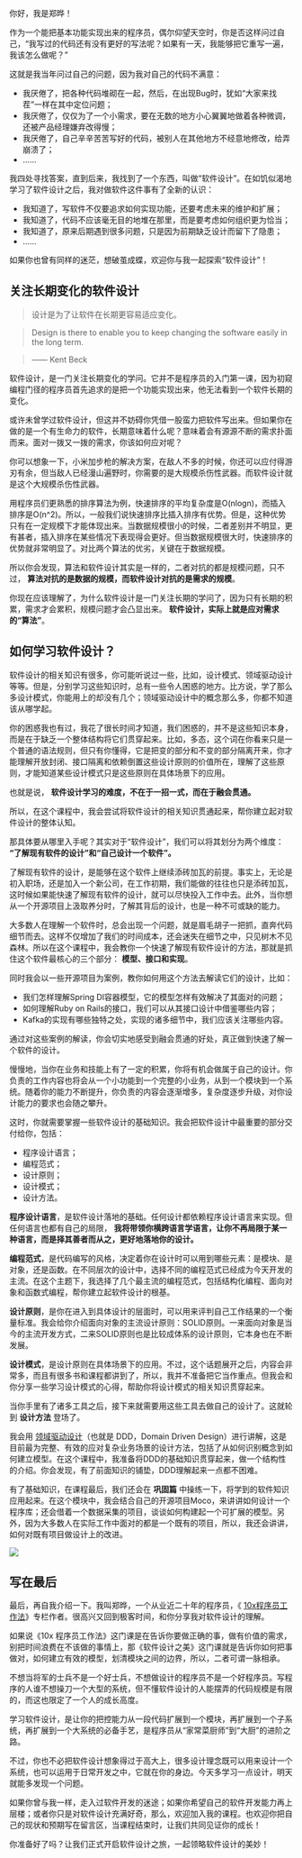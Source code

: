 你好，我是郑晔！

作为一个能把基本功能实现出来的程序员，偶尔仰望天空时，你是否这样问过自己，“我写过的代码还有没有更好的写法呢？如果有一天，我能够把它重写一遍，我该怎么做呢？”

这就是我当年问过自己的问题，因为我对自己的代码不满意：

- 我厌倦了，把各种代码堆砌在一起，然后，在出现Bug时，犹如“大家来找茬”一样在其中定位问题；
- 我厌倦了，仅仅为了一个小需求，要在无数的地方小心翼翼地做着各种微调，还被产品经理嫌弃改得慢；
- 我厌倦了，自己辛辛苦苦写好的代码，被别人在其他地方不经意地修改，给弄崩溃了；
- ……

我四处寻找答案，直到后来，我找到了一个东西，叫做“软件设计”。在如饥似渴地学习了软件设计之后，我对做软件这件事有了全新的认识：

- 我知道了，写软件不仅要追求如何实现功能，还要考虑未来的维护和扩展；
- 我知道了，代码不应该毫无目的地堆在那里，而是要考虑如何组织更为恰当；
- 我知道了，原来后期遇到很多问题，只是因为前期缺乏设计而留下了隐患；
- ……

如果你也曾有同样的迷茫，想破茧成蝶，欢迎你与我一起探索“软件设计”！

## 关注长期变化的软件设计

> 设计是为了让软件在长期更容易适应变化。

> Design is there to enable you to keep changing the software easily in the long term.

> —— Kent Beck

软件设计，是一门关注长期变化的学问。它并不是程序员的入门第一课，因为初窥编程门径的程序员首先追求的是把一个功能实现出来，他无法看到一个软件长期的变化。

或许未曾学过软件设计，但这并不妨碍你凭借一股蛮力把软件写出来。但如果你在做的是一个有生命力的软件，长期意味着什么呢？意味着会有源源不断的需求扑面而来。面对一拨又一拨的需求，你该如何应对呢？

你可以想象一下，小米加步枪的解决方案，在敌人不多的时候，你还可以应付得游刃有余，但当敌人已经漫山遍野时，你需要的是大规模杀伤性武器。而软件设计就是这个大规模杀伤性武器。

用程序员们更熟悉的排序算法为例，快速排序的平均复杂度是O(nlogn)，而插入排序是O(n^2)。所以，一般我们说快速排序比插入排序有优势。但是，这种优势只有在一定规模下才能体现出来。当数据规模很小的时候，二者差别并不明显，更有甚者，插入排序在某些情况下表现得会更好。但当数据规模很大时，快速排序的优势就非常明显了。对比两个算法的优劣，关键在于数据规模。

所以你会发现，算法和软件设计其实是一样的，二者对抗的都是规模问题，只不过， **算法对抗的是数据的规模，而软件设计对抗的是需求的规模**。

你现在应该理解了，为什么软件设计是一门关注长期的学问了，因为只有长期的积累，需求才会累积，规模问题才会凸显出来。 **软件设计，实际上就是应对需求的“算法”**。

## 如何学习软件设计？

软件设计的相关知识有很多，你可能听说过一些，比如，设计模式、领域驱动设计等等。但是，分别学习这些知识时，总有一些令人困惑的地方。比方说，学了那么多设计模式，你能用上的却没有几个；领域驱动设计中的概念那么多，你都不知道该从哪学起。

你的困惑我也有过，我花了很长时间才知道，我们困惑的，并不是这些知识本身，而是在于缺乏一个整体结构将它们贯穿起来。比如，多态，这个词在你看来只是一个普通的语法规则，但只有你懂得，它是把变的部分和不变的部分隔离开来，你才能理解开放封闭、接口隔离和依赖倒置这些设计原则的价值所在，理解了这些原则，才能知道某些设计模式只是这些原则在具体场景下的应用。

也就是说， **软件设计学习的难度，不在于一招一式，而在于融会贯通。**

所以，在这个课程中，我会尝试将软件设计的相关知识贯通起来，帮你建立起对软件设计的整体认知。

那具体要从哪里入手呢？其实对于“软件设计”，我们可以将其划分为两个维度： **“了解现有软件的设计”和“自己设计一个软件”。**

了解现有软件的设计，是能够在这个软件上继续添砖加瓦的前提。事实上，无论是初入职场，还是加入一个新公司，在工作初期，我们能做的往往也只是添砖加瓦，这时候如果能快速了解现有软件的设计，就可以尽快投入工作中去。此外，当你想从一个开源项目上汲取养分时，了解其背后的设计，也是一种不可或缺的能力。

大多数人在理解一个软件时，总会出现一个问题，就是眉毛胡子一把抓，直奔代码细节而去。这样不仅增加了我们的时间成本，还会迷失在细节之中，只见树木不见森林。所以在这个课程中，我会教你一个快速了解现有软件设计的方法，那就是抓住这个软件最核心的三个部分： **模型、接口和实现**。

同时我会以一些开源项目为案例，教你如何用这个方法去解读它们的设计，比如：

- 我们怎样理解Spring DI容器模型，它的模型怎样有效解决了其面对的问题；
- 如何理解Ruby on Rails的接口，我们可以从其接口设计中借鉴哪些内容；
- Kafka的实现有哪些独特之处，实现的诸多细节中，我们应该关注哪些内容。

通过对这些案例的解读，你会切实地感受到融会贯通的好处，真正做到快速了解一个软件的设计。

慢慢地，当你在业务和技能上有了一定的积累，你将有机会做属于自己的设计。你负责的工作内容也将会从一个小功能到一个完整的小业务，从到一个模块到一个系统。随着你的能力不断提升，你负责的内容会逐渐增多，复杂度逐步升级，对你设计能力的要求也会随之攀升。

这时，你就需要掌握一些软件设计的基础知识。我会把软件设计中最重要的部分交付给你，包括：

- 程序设计语言；
- 编程范式；
- 设计原则；
- 设计模式；
- 设计方法。

**程序设计语言**，是软件设计落地的基础。任何设计都依赖程序设计语言来实现。但任何语言也都有自己的局限， **我将带领你横跨语言学语言，让你不再局限于某一种语言，而是择其善者而从之，更好地落地你的设计。**

**编程范式**，是代码编写的风格，决定着你在设计时可以用到哪些元素：是模块、是对象，还是函数。在不同层次的设计中，选择不同的编程范式已经成为今天开发的主流。在这个主题下，我选择了几个最主流的编程范式，包括结构化编程、面向对象和函数式编程，帮你建立起软件设计的根基。

**设计原则**，是你在进入到具体设计的层面时，可以用来评判自己工作结果的一个衡量标准。我会给你介绍面向对象的主流设计原则：SOLID原则。一来面向对象是当今的主流开发方式，二来SOLID原则也是比较成体系的设计原则，它本身也在不断发展。

**设计模式**，是设计原则在具体场景下的应用。不过，这个话题展开之后，内容会非常多，而且有很多书和课程都讲到了，所以，我并不准备把它当作重点。但我会和你分享一些学习设计模式的心得，帮助你将设计模式的相关知识贯穿起来。

当你手里有了诸多工具之后，接下来就需要用这些工具去做自己的设计了。这就轮到 **设计方法** 登场了。

我会用 [领域驱动设计](https://time.geekbang.org/column/intro/100037301)（也就是 DDD，Domain Driven Design）进行讲解，这是目前最为完整、有效的应对复杂业务场景的设计方法，包括了从如何识别概念到如何建立模型。在这个课程中，我准备将DDD的基础知识贯穿起来，做一个结构性的介绍。你会发现，有了前面知识的铺垫，DDD理解起来一点都不困难。

有了基础知识，在课程最后，我们还会在 **巩固篇** 中操练一下，将学到的软件知识应用起来。在这个模块中，我会结合自己的开源项目Moco，来讲讲如何设计一个程序库；还会借着一个数据采集的项目，谈谈如何构建起一个可扩展的模型。另外，因为大多数人在实际工作中面对的都是一个既有的项目，所以，我还会讲讲，如何对既有项目做设计上的改进。

![](https://static001.geekbang.org/resource/image/62/31/62edbd37324ea5b7af4da7c15b4d9431.jpg?wh=751*3029)

## 写在最后

最后，再自我介绍一下。我叫郑晔，一个从业近二十年的程序员，《 [10x程序员工作法](https://time.geekbang.org/column/intro/100022301)》专栏作者。很高兴又回到极客时间，和你分享我对软件设计的理解。

如果说《10x 程序员工作法》这门课是在告诉你要做正确的事，做有价值的需求，别把时间浪费在不该做的事情上，那《软件设计之美》这门课就是告诉你如何把事做对，如何建立有效的模型，划清模块之间的边界，所以，二者可谓一脉相承。

不想当将军的士兵不是一个好士兵，不想做设计的程序员不是一个好程序员。写程序的人谁不想操刀一个大型的系统，但不懂软件设计的人能摆弄的代码规模是有限的，而这也限定了一个人的成长高度。

学习软件设计，是让你的把控能力从一段代码扩展到一个模块，再扩展到一个子系统，再扩展到一个大系统的必备手艺，是程序员从“家常菜厨师”到“大厨”的进阶之路。

不过，你也不必把软件设计想象得过于高大上，很多设计理念既可以用来设计一个系统，也可以运用于日常开发之中，它就在你的身边。今天多学习一点设计，明天就能多发现一个问题。

如果你曾与我一样，走入过软件开发的迷途；如果你希望自己的软件开发能力再上层楼；或者你只是对软件设计充满好奇，那么，欢迎加入我的课程。也欢迎你把自己的现状和预期写在留言区，当课程结束时，让我们共同见证你的成长！

你准备好了吗？让我们正式开启软件设计之旅，一起领略软件设计的美妙！